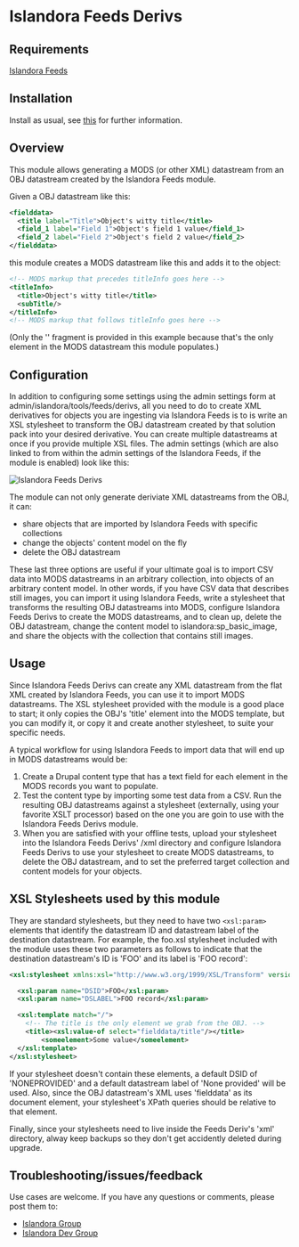 # Islandora Feeds Derivs

## Requirements

[Islandora Feeds](https://github.com/mjordan/islandora_feeds)

## Installation

Install as usual, see [this](https://drupal.org/documentation/install/modules-themes/modules-7) for further information.

## Overview

This module allows generating a MODS (or other XML) datastream from an OBJ datastream created by the Islandora Feeds module.

Given a OBJ datastream like this:

```xml
<fielddata>
  <title label="Title">Object's witty title</title>
  <field_1 label="Field 1">Object's field 1 value</field_1>
  <field_2 label="Field 2">Object's field 2 value</field_2>
</fielddata>
```
this module creates a MODS datastream like this and adds it to the object:

```xml
<!-- MODS markup that precedes titleInfo goes here -->
<titleInfo>
  <title>Object's witty title</title>
  <subTitle/>
</titleInfo>
<!-- MODS markup that follows titleInfo goes here -->
```

(Only the '<titleInfo>' fragment is provided in this example because that's the only element in the MODS datastream this module populates.)

## Configuration

In addition to configuring some settings using the admin settings form at admin/islandora/tools/feeds/derivs, all you need to do to create XML derivatives for objects you are ingesting via Islandora Feeds is to is write an XSL stylesheet to transform the OBJ datastream created by that solution pack into your desired derivative. You can create multiple datastreams at once if you provide multiple XSL files. The admin settings (which are also linked to from within the admin settings of the Islandora Feeds, if the module is enabled) look like this:

![Islandora Feeds Derivs](https://dl.dropboxusercontent.com/u/1015702/linked_to/islandora_feeds_derivs_admin.png)

The module can not only generate deriviate XML datastreams from the OBJ, it can:

* share objects that are imported by Islandora Feeds with specific collections
* change the objects' content model on the fly
* delete the OBJ datastream

These last three options are useful if your ultimate goal is to import CSV data into MODS datastreams in an arbitrary collection, into objects of an arbitrary content model. In other words, if you have CSV data that describes still images, you can import it using Islandora Feeds, write a stylesheet that transforms the resulting OBJ datastreams into MODS, configure Islandora Feeds Derivs to create the MODS datastreams, and to clean up, delete the OBJ datastream, change the content model to islandora:sp_basic_image, and share the objects with the collection that contains still images.

## Usage

Since Islandora Feeds Derivs can create any XML datastream from the flat XML created by Islandora Feeds, you can use it to import MODS datastreams. The XSL stylesheet provided with the module is a good place to start; it only copies the OBJ's 'title' element into the MODS template, but you can modify it, or copy it and create another stylesheet, to suite your specific needs.

A typical workflow for using Islandora Feeds to import data that will end up in MODS datastreams would be:

1. Create a Drupal content type that has a text field for each element in the MODS records you want to populate.
2. Test the content type by importing some test data from a CSV. Run the resulting OBJ datastreams against a stylesheet (externally, using your favorite XSLT processor) based on the one you are goin to use with the Islandora Feeds Derivs module.
3. When you are satisfied with your offline tests, upload your stylesheet into the Islandora Feeds Derivs' /xml directory and configure Islandora Feeds Derivs to use your stylesheet to create MODS datastreams, to delete the OBJ datastream, and to set the preferred target collection and content models for your objects.

## XSL Stylesheets used by this module

They are standard stylesheets, but they need to have two `<xsl:param>` elements that identify the datastream ID and datastream label of the destination datastream. For example, the foo.xsl stylesheet included with the module uses these two parameters as follows to indicate that the destination datastream's ID is 'FOO' and its label is 'FOO record':

``` xml
<xsl:stylesheet xmlns:xsl="http://www.w3.org/1999/XSL/Transform" version="1.0">

  <xsl:param name="DSID">FOO</xsl:param>
  <xsl:param name="DSLABEL">FOO record</xsl:param>

  <xsl:template match="/">
	<!-- The title is the only element we grab from the OBJ. -->
	<title><xsl:value-of select="fielddata/title"/></title>
        <someelement>Some value</someelement>
  </xsl:template>
</xsl:stylesheet>
```
If your stylesheet doesn't contain these elements, a default DSID of 'NONEPROVIDED' and a default datastream label of 'None provided' will be used. Also, since the OBJ datastream's XML uses 'fielddata' as its document element, your stylesheet's XPath queries should be relative to that element.

Finally, since your stylesheets need to live inside the Feeds Deriv's 'xml' directory, alway keep backups so they don't get accidently deleted during upgrade.

## Troubleshooting/issues/feedback

Use cases are welcome. If you have any questions or comments, please post them to:

* [Islandora Group](https://groups.google.com/forum/?hl=en&fromgroups#!forum/islandora)
* [Islandora Dev Group](https://groups.google.com/forum/?hl=en&fromgroups#!forum/islandora-dev)

